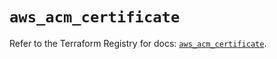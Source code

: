 # `aws_acm_certificate`

Refer to the Terraform Registry for docs: [`aws_acm_certificate`](https://registry.terraform.io/providers/hashicorp/aws/6.15.0/docs/resources/acm_certificate).
